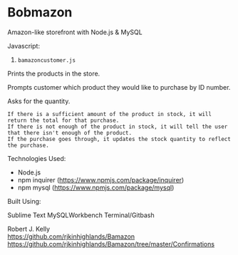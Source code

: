 # Bobmazon

 Amazon-like storefront with Node.js & MySQL

 Javascript:

1. `bamazoncustomer.js`

 Prints the products in the store.

 Prompts customer which product they would like to purchase by ID number.

 Asks for the quantity.

    If there is a sufficient amount of the product in stock, it will return the total for that purchase.
    If there is not enough of the product in stock, it will tell the user that there isn't enough of the product.
    If the purchase goes through, it updates the stock quantity to reflect the purchase.

Technologies Used:

- Node.js
- npm inquirer (https://www.npmjs.com/package/inquirer)
- npm mysql (https://www.npmjs.com/package/mysql)

Built Using:

Sublime Text
MySQLWorkbench
Terminal/Gitbash

Robert J. Kelly       
https://github.com/rjkinhighlands/Bamazon
https://github.com/rjkinhighlands/Bamazon/tree/master/Confirmations
